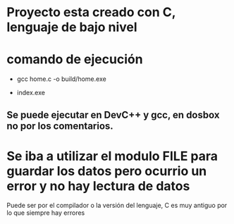 # Proyecto esta creado con C, lenguaje de bajo nivel

# comando de ejecución

- gcc home.c -o build/home.exe

- index.exe

## Se puede ejecutar en DevC++ y gcc, en dosbox no por los comentarios.

# Se iba a utilizar el modulo FILE para guardar los datos pero ocurrio un error y no hay lectura de datos

Puede ser por el compilador o la versión del lenguaje, C es muy antiguo por lo que siempre hay errores